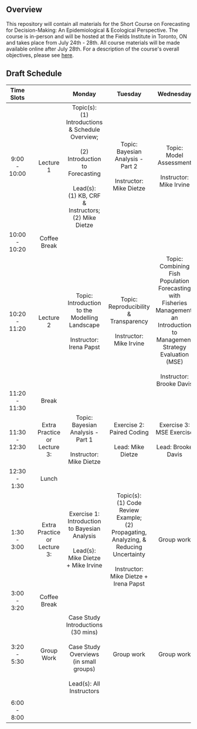 ## Overview
This repository will contain all materials for the Short Course on Forecasting for Decision-Making: An Epidemiological & Ecological Perspective. The course is in-person and will be hosted at the Fields Institute in Toronto, ON and takes place from July 24th - 28th. All course materials will be made available online after July 28th. For a description of the course's overall objectives, please see [here](http://www.fields.utoronto.ca/activities/23-24/forecasting).  

## Draft Schedule

|       Time Slots      	|   	|                                      	|                                                                              Monday                                                                             	|                                                                    Tuesday                                                                   	|                                                                                Wednesday                                                                               	|                                                    Thursday                                                   	|                            Friday                           	|
|:---------------------:	|---	|:------------------------------------:	|:---------------------------------------------------------------------------------------------------------------------------------------------------------------:	|:--------------------------------------------------------------------------------------------------------------------------------------------:	|:----------------------------------------------------------------------------------------------------------------------------------------------------------------------:	|:-------------------------------------------------------------------------------------------------------------:	|:-----------------------------------------------------------:	|
| 9:00 <br>-<br> 10:00  	|   	| Lecture 1                            	| Topic(s): <br>(1) Introductions & Schedule Overview;<br> <br>(2) Introduction to Forecasting<br><br>Lead(s): <br>(1) KB, CRF & Instructors; <br>(2) Mike Dietze 	| Topic: <br>Bayesian Analysis - Part 2<br><br>Instructor: Mike Dietze                                                                         	| Topic: <br>Model Assessment<br><br>Instructor: Mike Irvine                                                                                                             	| Topic:<br>Communicating with Non-technical Audiences<br><br>Instructor: Brooke Davis + Other Instructors      	| Topic: <br>OCAP Training Part 1<br><br><br>Instructor: OCAP 	|
| 10:00 <br>- <br>10:20 	|   	| Coffee Break                         	|                                                                                                                                                                 	|                                                                                                                                              	|                                                                                                                                                                        	|                                                                                                               	|                                                             	|
| 10:20 <br>- <br>11:20 	|   	| Lecture 2                            	| Topic: <br>Introduction to the Modelling Landscape<br><br>Instructor: Irena Papst                                                                               	| Topic: <br>Reproducibility & Transparency<br><br>Instructor: Mike Irvine                                                                     	| Topic: <br>Combining Fish Population Forecasting with Fisheries Management:<br>an Introduction to Management Strategy Evaluation (MSE)<br><br>Instructor: Brooke Davis 	| Topic:<br>Delivering Forecasting Models to Decision Makers<br><br>Instructor: Colin Daniel and Alex Filazzola 	| (1) Group Work:<br>Finalize Presentation <br><br> (2) Overview of NEON Ecological Forecasting Challenge <br><br> Lead: (2) Quinn Thomas                        	|
| 11:20 <br>- <br>11:30 	|   	| Break                                	|                                                                                                                                                                 	|                                                                                                                                              	|                                                                                                                                                                        	|                                                                                                               	|                                                             	|
| 11:30 <br>- <br>12:30 	|   	| Extra Practice <br>or <br>Lecture 3: 	| Topic: <br>Bayesian Analysis - Part 1<br><br>Instructor: Mike Dietze                                                                                            	| Exercise 2:<br>Paired Coding <br><br>Lead: Mike Dietze                                                                                       	| Exercise 3:<br>MSE Exercise <br><br>Lead: Brooke Davis                                                                                                                 	| Topic:<br>Intro to Decision Analysis<br><br>Instructor: Beate Sanders                                         	| Group Work: <br>Finalize Presentation                       	|
| 12:30<br>- <br>1:30   	|   	| Lunch                                	|                                                                                                                                                                 	|                                                                                                                                              	|                                                                                                                                                                        	|                                                                                                               	|                                                             	|
| 1:30 <br>- <br>3:00   	|   	| Extra Practice <br>or <br>Lecture 3: 	| Exercise 1: <br>Introduction to Bayesian Analysis<br><br>Lead(s): Mike Dietze + Mike Irvine                                                                     	| Topic(s):<br>(1) Code Review Example;<br>(2) Propagating, Analyzing, &<br>Reducing Uncertainty<br><br>Instructor: Mike Dietze + Irena Papst  	| Group work                                                                                                                                                             	| Exercise 4: <br>Writing Lay Summaries Exercise<br><br>Lead: Korryn Bodner                                     	| Group Project Presentations                                 	|
| 3:00<br>- <br>3:20    	|   	| Coffee Break                         	|                                                                                                                                                                 	|                                                                                                                                              	|                                                                                                                                                                        	|                                                                                                               	|                                                             	|
| 3:20<br>-<br>5:30     	|   	| Group Work                           	| Case Study Introductions (30 mins)<br><br>Case Study Overviews (in small groups)<br><br>Lead(s): All Instructors                                                	| Group work                                                                                                                                   	| Group work                                                                                                                                                             	| Group work                                                                                                    	|                                                             	|
|                       	|   	|                                      	|                                                                                                                                                                 	|                                                                                                                                              	|                                                                                                                                                                        	|                                                                                                               	|                                                             	|
| 6:00<br>- <br>8:00    	|   	|                                      	|                                                                                                                                                                 	|                                                                                                                                              	|                                                                                                                                                                        	| Group Dinner                                                                                                  	|                                                             	|
